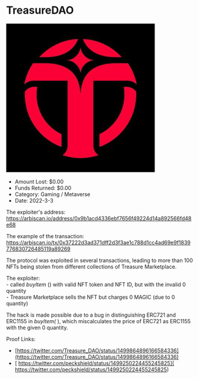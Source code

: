 # TreasureDAO
![TreasureDAO](/rektimages/TreasureDAO.png)
- Amount Lost: $0.00
- Funds Returned: $0.00
- Category: Gaming / Metaverse
- Date: 2022-3-3

The exploiter's address:  
https://arbiscan.io/address/0x9b1acd4336ebf7656f49224d14a892566fd48e68  
  
The example of the transaction:  
https://arbiscan.io/tx/0x37222d3ad371dff2d3f3ae1c788d1cc4ad69e9f1839776830726485119a89269  
  
The protocol was exploited in several transactions, leading to more than 100 NFTs being stolen from different collections of Treasure Marketplace.  
  
The exploiter:  
\- called _buyItem_ () with valid NFT token and NFT ID, but with the invalid 0 quantity  
\- Treasure Marketplace sells the NFT but charges 0 MAGIC (due to 0 quantity)  
  
The hack is made possible due to a bug in distinguishing ERC721 and ERC1155 in _buyItem(_ ), which miscalculates the price of ERC721 as ERC1155 with the given 0 quantity.


Proof Links:
- [https://twitter.com/Treasure_DAO/status/1499864896166584336](https://twitter.com/Treasure_DAO/status/1499864896166584336)
- [ https://twitter.com/peckshield/status/1499250224455245825]( https://twitter.com/peckshield/status/1499250224455245825)


